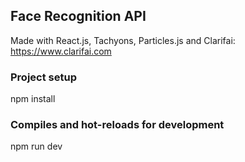 ## Face Recognition API

Made with React.js, Tachyons, Particles.js and
Clarifai:
https://www.clarifai.com

### Project setup

npm install

### Compiles and hot-reloads for development

npm run dev
